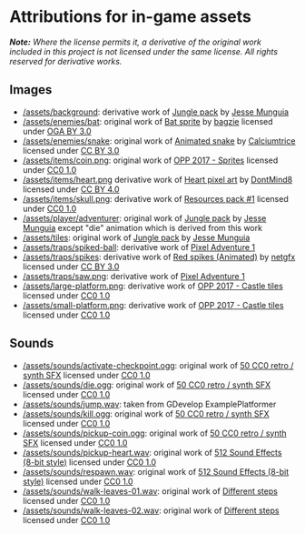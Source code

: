 # Attributions for in-game assets

***Note:** Where the license permits it, a derivative of the original work included in this project is not licensed under the same license. All rights reserved for derivative works.* 

## Images
- [/assets/background](https://github.com/Genhis/CSC3224/tree/master/assets/background): derivative work of [Jungle pack] by [Jesse Munguia]
- [/assets/enemies/bat](https://github.com/Genhis/CSC3224/tree/master/assets/enemies/bat): original work of [Bat sprite](https://opengameart.org/content/bat-sprite) by [bagzie](https://opengameart.org/users/bagzie) licensed under [OGA BY 3.0]
- [/assets/enemies/snake](https://github.com/Genhis/CSC3224/tree/master/assets/enemies/snake): original work of [Animated snake](https://opengameart.org/content/animated-snake) by [Calciumtrice](https://opengameart.org/users/calciumtrice) licensed under [CC BY 3.0]
- [/assets/items/coin.png](https://github.com/Genhis/CSC3224/tree/master/assets/items/coin.png): original work of [OPP 2017 - Sprites](https://openpixelproject.itch.io/opp2017sprites) licensed under [CC0 1.0]
- [/assets/items/heart.png](https://github.com/Genhis/CSC3224/tree/master/assets/items/heart.png) derivative work of [Heart pixel art](https://opengameart.org/content/heart-pixel-art) by [DontMind8](https://opengameart.org/users/dontmind8) licensed under [CC BY 4.0]
- [/assets/items/skull.png](https://github.com/Genhis/CSC3224/tree/master/assets/items/skull.png): derivative work of [Resources pack #1](https://opengameart.org/content/resouces-pack-1) licensed under [CC0 1.0]
- [/assets/player/adventurer](https://github.com/Genhis/CSC3224/tree/master/assets/player/adventurer): original work of [Jungle pack] by [Jesse Munguia] except "die" animation which is derived from this work
- [/assets/tiles](https://github.com/Genhis/CSC3224/tree/master/assets/tiles): original work of [Jungle pack] by [Jesse Munguia]
- [/assets/traps/spiked-ball](https://github.com/Genhis/CSC3224/tree/master/assets/traps/spiked-ball): derivative work of [Pixel Adventure 1]
- [/assets/traps/spikes](https://github.com/Genhis/CSC3224/tree/master/assets/traps/spikes): derivative work of [Red spikes (Animated)](https://opengameart.org/content/red-spikes-animated) by [netgfx](https://opengameart.org/users/netgfx) licensed under [CC BY 3.0]
- [/assets/traps/saw.png](https://github.com/Genhis/CSC3224/tree/master/assets/traps/saw.png): derivative work of [Pixel Adventure 1]
- [/assets/large-platform.png](https://github.com/Genhis/CSC3224/tree/master/assets/large-platform.png): derivative work of [OPP 2017 - Castle tiles] licensed under [CC0 1.0]
- [/assets/small-platform.png](https://github.com/Genhis/CSC3224/tree/master/assets/small-platform.png): derivative work of [OPP 2017 - Castle tiles] licensed under [CC0 1.0]

## Sounds
- [/assets/sounds/activate-checkpoint.ogg](https://github.com/Genhis/CSC3224/tree/master/assets/sounds/activate-checkpoint.ogg): original work of [50 CC0 retro / synth SFX] licensed under [CC0 1.0]
- [/assets/sounds/die.ogg](https://github.com/Genhis/CSC3224/tree/master/assets/sounds/die.ogg): original work of [50 CC0 retro / synth SFX] licensed under [CC0 1.0]
- [/assets/sounds/jump.wav](https://github.com/Genhis/CSC3224/tree/master/assets/sounds/jump.wav): taken from GDevelop ExamplePlatformer
- [/assets/sounds/kill.ogg](https://github.com/Genhis/CSC3224/tree/master/assets/sounds/kill.ogg): original work of [50 CC0 retro / synth SFX] licensed under [CC0 1.0]
- [/assets/sounds/pickup-coin.ogg](https://github.com/Genhis/CSC3224/tree/master/assets/sounds/pickup-coin.ogg): original work of [50 CC0 retro / synth SFX] licensed under [CC0 1.0]
- [/assets/sounds/pickup-heart.wav](https://github.com/Genhis/CSC3224/tree/master/assets/sounds/pickup-heart.wav): original work of [512 Sound Effects (8-bit style)] licensed under [CC0 1.0]
- [/assets/sounds/respawn.wav](https://github.com/Genhis/CSC3224/tree/master/assets/sounds/respawn.wav): original work of [512 Sound Effects (8-bit style)] licensed under [CC0 1.0]
- [/assets/sounds/walk-leaves-01.wav](https://github.com/Genhis/CSC3224/tree/master/assets/sounds/walk-leaves-01.wav): original work of [Different steps] licensed under [CC0 1.0]
- [/assets/sounds/walk-leaves-02.wav](https://github.com/Genhis/CSC3224/tree/master/assets/sounds/walk-leaves-02.wav): original work of [Different steps] licensed under [CC0 1.0]

[CC BY 3.0]: http://creativecommons.org/licenses/by/3.0/
[CC BY 4.0]: https://creativecommons.org/licenses/by/4.0/
[CC0 1.0]: https://creativecommons.org/publicdomain/zero/1.0/
[OGA BY 3.0]: http://opengameart.org/content/oga-by-30-faq

[50 CC0 retro / synth SFX]: https://opengameart.org/content/50-cc0-retro-synth-sfx
[512 Sound Effects (8-bit style)]: https://opengameart.org/content/512-sound-effects-8-bit-style
[Different steps]: https://opengameart.org/content/different-steps-on-wood-stone-leaves-gravel-and-mud
[Jungle pack]: https://jesse-m.itch.io/jungle-pack
[OPP 2017 - Castle tiles]: https://openpixelproject.itch.io/opp2017castle
[Pixel Adventure 1]: https://pixel-frog.itch.io/pixel-adventure-1

[Jesse Munguia]: https://twitter.com/Jsf23Art
